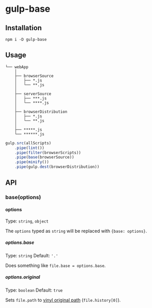 # gulp-base

## Installation

```shell
npm i -D gulp-base
```

## Usage

```
└── webApp
    │
    ├── browserSource
    │   ├── *.js
    │   └── **.js
    │
    ├── serverSource
    │   ├── ***.js
    │   └── ****.js
    │
    ├── browserDistribution
    │   ├── *.js
    │   └── **.js
    │
    ├── *****.js
    └── ******.js
```

```javascript
gulp.src(allScripts)
    .pipe(lint())
    .pipe(filter(browserScripts))
    .pipe(base(browserSource))
    .pipe(minify())
    .pipe(gulp.dest(browserDistribution))
```

## API

### base(options)

#### options

Type: `string`, `object`

The `options` typed as `string` will be replaced with `{base: options}`.

##### options.base

Type: `string`
Default: `'.'`

Does something like `file.base = options.base`.

##### options.original

Type: `boolean`
Default: `true`

Sets `file.path` to [vinyl original path](https://github.com/gulpjs/vinyl#history) (`file.history[0]`).
